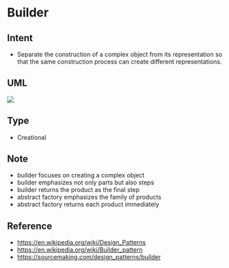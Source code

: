 # Builder

## Intent
- Separate the construction of a complex object from its representation
  so that the same construction process can create different
  representations.

## UML
<img src="http://yuml.me/diagram/plain/class/[Director|-builder;+construct()],[IBuilder|+buildPartA();+buildPartB();+getResult(): Product],[Director]<>->[IBuilder],[IBuilder]->[Product],[IBuilder]^-.-[Builder1],[IBuilder]^-.-[Builder2]">
<!--
[Director|-builder;+construct()],
[IBuilder|+buildPartA();+buildPartB();+getResult(): Product],
[Director]<>->[IBuilder],
[IBuilder]->[Product],
[IBuilder]^-.-[Builder1],
[IBuilder]^-.-[Builder2],
-->

## Type
- Creational

## Note
- builder focuses on creating a complex object
- builder emphasizes not only parts but also steps
- builder returns the product as the final step
- abstract factory emphasizes the family of products
- abstract factory returns each product immediately

## Reference
- https://en.wikipedia.org/wiki/Design_Patterns
- https://en.wikipedia.org/wiki/Builder_pattern
- https://sourcemaking.com/design_patterns/builder
